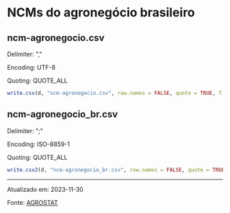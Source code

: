 # NCMs do agronegócio brasileiro

## ncm-agronegocio.csv

Delimiter: ","

Encoding: UTF-8

Quoting: QUOTE_ALL

```r
write.csv(d, "ncm-agronegocio.csv", row.names = FALSE, quote = TRUE, fileEncoding = "ISO-8859-1")
```

## ncm-agronegocio_br.csv

Delimiter: ";"

Encoding: ISO-8859-1

Quoting: QUOTE_ALL

```r
write.csv2(d, "ncm-agronegocio_br.csv", row.names = FALSE, quote = TRUE, fileEncoding = "ISO-8859-1")
```

---

Atualizado em: 2023-11-30

Fonte: [AGROSTAT](https://indicadores.agricultura.gov.br/agrostat/index.htm)
